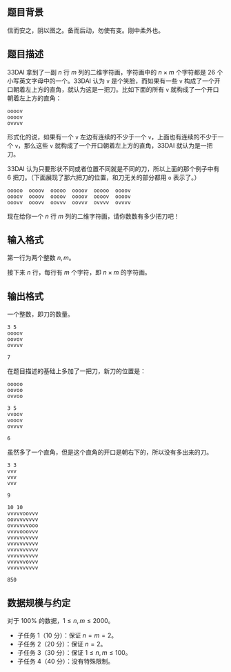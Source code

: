 ## 题目背景

信而安之，阴以图之。备而后动，勿使有变。刚中柔外也。

## 题目描述

33DAI 拿到了一副 $n$ 行 $m$ 列的二维字符画，字符画中的 $n\times m$ 个字符都是 $26$ 个小写英文字母中的一个。33DAI 认为 `v` 是个笑脸，而如果有一些 `v` 构成了一个开口朝着左上方的直角，就认为这是一把刀。比如下面的所有 `v` 就构成了一个开口朝着左上方的直角：

```
oooov
oooov
ovvvv
```

形式化的说，如果有一个 `v` 左边有连续的不少于一个 `v`，上面也有连续的不少于一个 `v`，那么这些 `v` 就构成了一个开口朝着左上方的直角，33DAI 就认为是一把刀。

33DAI 认为只要形状不同或者位置不同就是不同的刀，所以上面的那个例子中有 $6$ 把刀。（下面展现了那六把刀的位置，和刀无关的部分都用 `o` 表示了。）

```
ooooo  oooov  ooooo  oooov  ooooo  oooov  
oooov  oooov  oooov  oooov  oooov  oooov  
ooovv  ooovv  oovvv  oovvv  ovvvv  ovvvv  
```

现在给你一个 $n$ 行 $m$ 列的二维字符画，请你数数有多少把刀吧！

## 输入格式

第一行为两个整数 $n,m$。

接下来 $n$ 行，每行有 $m$ 个字符，即 $n\times m$ 的字符画。

## 输出格式

一个整数，即刀的数量。

```input1
3 5
oooov
oovov
ovvvv
```

```output1
7
```

在题目描述的基础上多加了一把刀，新刀的位置是：

```
ooooo
oovoo
ovvoo
```

```input2
3 5
vvoov
vooov
ovvvv
```

```output2
6
```
虽然多了一个直角，但是这个直角的开口是朝右下的，所以没有多出来的刀。

```input3
3 3
vvv
vvv
vvv
```

```output3
9
```

```input4
10 10
vvvvvoovvv
oovvvvvvvv
ovvvvvvooo
vvvvooovvv
vvvvvvvvvv
vvvvvvvvvv
vvvvvvvvvv
vvvvvvvvvv
vvvvvvovvv
vvvvvvvvvv
```

```output4
850
```

## 数据规模与约定

对于 $100\%$ 的数据，$1 \le n,m \le 2000$。

- 子任务 1（10 分）：保证 $n=m=2$。
- 子任务 2（20 分）：保证 $n=2$。
- 子任务 3（30 分）：保证 $1\le n,m\le 100$。
- 子任务 4（40 分）：没有特殊限制。